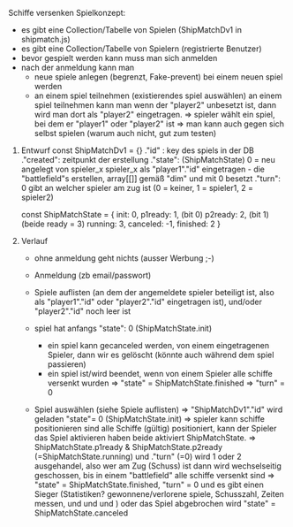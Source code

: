 
Schiffe versenken
Spielkonzept:

- es gibt eine Collection/Tabelle von Spielen (ShipMatchDv1 in shipmatch.js)
- es gibt eine Collection/Tabelle von Spielern (registrierte Benutzer)
- bevor gespielt werden kann muss man sich anmelden
- nach der anmeldung kann man
   - neue spiele anlegen (begrenzt, Fake-prevent)
      bei einem neuen spiel werden 
   - an einem spiel teilnehmen (existierendes spiel auswählen)
      an einem spiel teilnehmen kann man wenn der "player2" unbesetzt ist, dann wird man dort als "player2" eingetragen.
      => spieler wählt ein spiel, bei dem er "player1" oder "player2" ist
         => man kann auch gegen sich selbst spielen (warum auch nicht, gut zum testen)


1. Entwurf const ShipMatchDv1 = {}
   ."id" : key des spiels in der DB
   ."created": zeitpunkt der erstellung
   ."state":  (ShipMatchState)
      0 = neu angelegt von spieler_x
         spieler_x als "player1"."id" eingetragen
         - die "battlefield"s erstellen, array[[]] gemäß "dim" und mit 0 besetzt
   ."turn": 
      0 gibt an welcher spieler am zug ist (0 = keiner, 1 = spieler1, 2 = spieler2)

   const ShipMatchState = {
      init: 0,
      p1ready: 1, (bit 0)
      p2ready: 2, (bit 1)
         (beide ready = 3)
      running: 3,
      canceled: -1,
      finished: 2
   }

2. Verlauf
   - ohne anmeldung geht nichts (ausser Werbung ;-)
   - Anmeldung (zb email/passwort)
   - Spiele auflisten 
      (an dem der angemeldete spieler beteiligt ist, also als "player1"."id" oder "player2"."id" eingetragen ist),
      und/oder "player2"."id" noch leer ist

   - spiel hat anfangs "state": 0 (ShipMatchState.init)
      - ein spiel kann gecanceled werden, von einem eingetragenen Spieler, dann wir es gelöscht 
         (könnte auch während dem spiel passieren)
      - ein spiel ist/wird beendet, wenn von einem Spieler alle schiffe versenkt wurden 
         => "state" = ShipMatchState.finished
         => "turn" = 0

   - Spiel auswählen (siehe Spiele auflisten)
      => "ShipMatchDv1"."id" wird geladen
      "state"= 0 (ShipMatchState.init)
         => spieler kann schiffe positionieren
         sind alle Schiffe (gültig) positioniert, kann der Spieler das Spiel aktivieren
         haben beide aktiviert ShipMatchState.
            => ShipMatchState.p1ready & ShipMatchState.p2ready (=ShipMatchState.running)
               und ."turn" (=0) wird 1 oder 2 ausgehandel, also wer am Zug (Schuss) ist
         dann wird wechselseitig geschossen, bis in einem "battlefield" alle schiffe versenkt sind
            => "state" = ShipMatchState.finished,
               "turn" = 0
            und es gibt einen Sieger (Statistiken? gewonnene/verlorene spiele, Schusszahl, Zeiten messen, und und und )
            oder das Spiel abgebrochen wird "state" = ShipMatchState.canceled
            